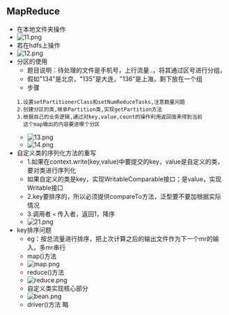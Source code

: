## MapReduce
* 在本地文件夹操作
* ![11.png](https://upload-images.jianshu.io/upload_images/14467401-22212472f6091b4d.png?imageMogr2/auto-orient/strip%7CimageView2/2/w/1240)
* 若在hdfs上操作
* ![12.png](https://upload-images.jianshu.io/upload_images/14467401-0f33ce577adaaf14.png?imageMogr2/auto-orient/strip%7CimageView2/2/w/1240)
* 分区的使用
	* 题目说明：待处理的文件是手机号，上行流量..，将其通过区号进行分组，
	* 假如"134"是北京，"135"是大连，"136"是上海，剩下放在一个组
	* 步骤
	```
	1.设置setPartitionerClass和setNumReduceTasks,注意数量问题
	2.创建分区的类,继承Partition类,实现getPartition方法
	3.根据自己的业务逻辑,通过对key,value,count的操作利用返回值来得到当前
	  这个map输出的内容要进哪个分区
	```
	* ![13.png](https://upload-images.jianshu.io/upload_images/14467401-bda1b0448c35b87c.png?imageMogr2/auto-orient/strip%7CimageView2/2/w/1240)
	* ![14.png](https://upload-images.jianshu.io/upload_images/14467401-ef4383c4e15d49a9.png?imageMogr2/auto-orient/strip%7CimageView2/2/w/1240)
* 自定义类的序列化方法的重写
	* 1.如果在context.write(key,value)中要提交的key，value是自定义的类，要对类进行序列化
	* 如果自定义的类是key，实现WritableComparable接口；是value，实现Writable接口
	* 2.key要排序的，所以必须提供compareTo方法，泛型要不要加根据实际情况
	* 3.调用者 `<` 传入者，返回1，降序
	* ![21.png](https://upload-images.jianshu.io/upload_images/14467401-8bcd28a52ec277e1.png?imageMogr2/auto-orient/strip%7CimageView2/2/w/1240)
* key排序问题
	* eg：按总流量进行排序，把上次计算之后的输出文件作为下一个mr的输入，多mr串行
	* map()方法
	* ![map.png](https://upload-images.jianshu.io/upload_images/14467401-a28a76c31343d697.png?imageMogr2/auto-orient/strip%7CimageView2/2/w/1240)
	* reduce()方法
	* ![reduce.png](https://upload-images.jianshu.io/upload_images/14467401-3aea374efa594032.png?imageMogr2/auto-orient/strip%7CimageView2/2/w/1240)
	* 自定义类实现核心部分
	* ![bean.png](https://upload-images.jianshu.io/upload_images/14467401-0415d209e76542b4.png?imageMogr2/auto-orient/strip%7CimageView2/2/w/1240)
	* driver()方法 略